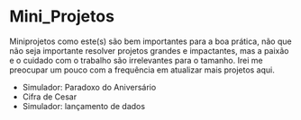 # Mini_Projetos
Miniprojetos como este(s) são bem importantes para a boa prática, não que não seja importante resolver projetos grandes e impactantes, mas a paixão e o cuidado com o trabalho são irrelevantes para o tamanho. Irei me preocupar um pouco com a frequência em atualizar mais projetos aqui.

- Simulador: Paradoxo do Aniversário
- Cifra de Cesar
- Simulador: lançamento de dados

